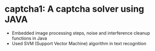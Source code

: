 # captcha1: A captcha solver using JAVA
* Embedded image processing steps, noise and interference cleanup functions in Java
* Used SVM (Support Vector Machine) algorithm in text recognition

